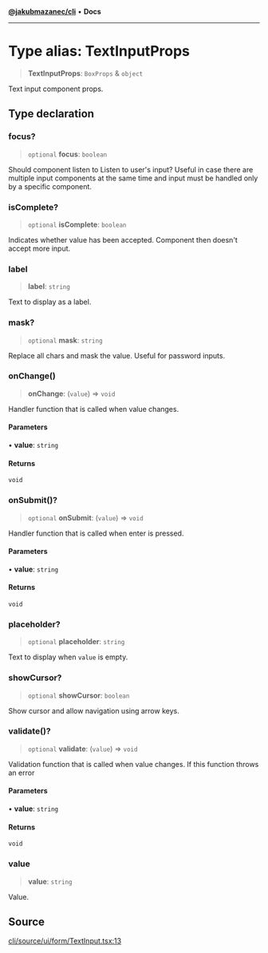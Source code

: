 [**@jakubmazanec/cli**](../README.md) • **Docs**

---

# Type alias: TextInputProps

> **TextInputProps**: `BoxProps` & `object`

Text input component props.

## Type declaration

### focus?

> `optional` **focus**: `boolean`

Should component listen to Listen to user's input? Useful in case there are multiple input
components at the same time and input must be handled only by a specific component.

### isComplete?

> `optional` **isComplete**: `boolean`

Indicates whether value has been accepted. Component then doesn't accept more input.

### label

> **label**: `string`

Text to display as a label.

### mask?

> `optional` **mask**: `string`

Replace all chars and mask the value. Useful for password inputs.

### onChange()

> **onChange**: (`value`) => `void`

Handler function that is called when value changes.

#### Parameters

• **value**: `string`

#### Returns

`void`

### onSubmit()?

> `optional` **onSubmit**: (`value`) => `void`

Handler function that is called when enter is pressed.

#### Parameters

• **value**: `string`

#### Returns

`void`

### placeholder?

> `optional` **placeholder**: `string`

Text to display when `value` is empty.

### showCursor?

> `optional` **showCursor**: `boolean`

Show cursor and allow navigation using arrow keys.

### validate()?

> `optional` **validate**: (`value`) => `void`

Validation function that is called when value changes. If this function throws an error

#### Parameters

• **value**: `string`

#### Returns

`void`

### value

> **value**: `string`

Value.

## Source

[cli/source/ui/form/TextInput.tsx:13](https://github.com/jakubmazanec/tools/blob/bb20df5276ddb119762948adc2cda520aef09f0f/packages/cli/source/ui/form/TextInput.tsx#L13)
